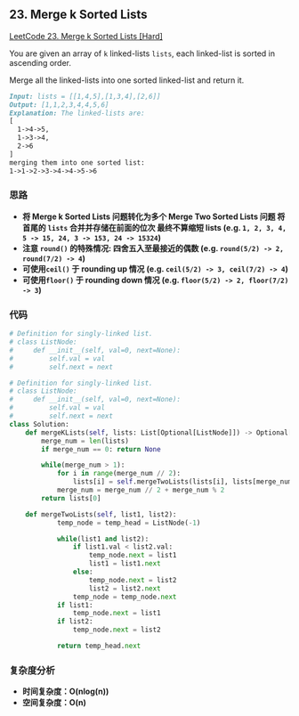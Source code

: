 ## **23. Merge k Sorted Lists**

[LeetCode 23. Merge k Sorted Lists [Hard]](https://leetcode.com/problems/merge-k-sorted-lists/description/)

You are given an array of `k` linked-lists `lists`, each linked-list is sorted in ascending order.

Merge all the linked-lists into one sorted linked-list and return it.

```markdown
Input: lists = [[1,4,5],[1,3,4],[2,6]]
Output: [1,1,2,3,4,4,5,6]
Explanation: The linked-lists are:
[
  1->4->5,
  1->3->4,
  2->6
]
merging them into one sorted list:
1->1->2->3->4->4->5->6
```

### **思路**
* **将 Merge k Sorted Lists 问题转化为多个 Merge Two Sorted Lists 问题 将首尾的 `lists` 合并并存储在前面的位次 最终不算缩短 lists (e.g. `1, 2, 3, 4, 5 -> 15, 24, 3 -> 153, 24 -> 15324`)**
* **注意 `round()` 的特殊情况: 四舍五入至最接近的偶数 (e.g. `round(5/2) -> 2, round(7/2) -> 4`)**
* **可使用`ceil()` 于 rounding up 情况 (e.g. `ceil(5/2) -> 3, ceil(7/2) -> 4`)**
* **可使用`floor()` 于 rounding down 情况 (e.g. `floor(5/2) -> 2, floor(7/2) -> 3`)**

### **代码**

``` python
# Definition for singly-linked list.
# class ListNode:
#     def __init__(self, val=0, next=None):
#         self.val = val
#         self.next = next

# Definition for singly-linked list.
# class ListNode:
#     def __init__(self, val=0, next=None):
#         self.val = val
#         self.next = next
class Solution:
    def mergeKLists(self, lists: List[Optional[ListNode]]) -> Optional[ListNode]:
        merge_num = len(lists)
        if merge_num == 0: return None

        while(merge_num > 1):
            for i in range(merge_num // 2):
                lists[i] = self.mergeTwoLists(lists[i], lists[merge_num - 1 - i])
            merge_num = merge_num // 2 + merge_num % 2
        return lists[0]

    def mergeTwoLists(self, list1, list2):
            temp_node = temp_head = ListNode(-1)

            while(list1 and list2):
                if list1.val < list2.val:
                    temp_node.next = list1
                    list1 = list1.next
                else:
                    temp_node.next = list2
                    list2 = list2.next
                temp_node = temp_node.next
            if list1:
                temp_node.next = list1
            if list2:
                temp_node.next = list2

            return temp_head.next
```
### **复杂度分析**
* **时间复杂度：O(nlog(n))**
* **空间复杂度：O(n)**
